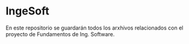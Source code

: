 # IngeSoft
En este repositorio se guardarán todos los arxhivos relacionados con el proyecto de Fundamentos de Ing. Software.
